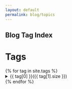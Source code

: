 ```yaml
---
layout: default
permalink: blog/topics
---
```

<!-- Global site tag (gtag.js) - Google Analytics -->
<script async src="https://www.googletagmanager.com/gtag/js?id=G-BJ4JGEM1JH"></script>
<script>
    window.dataLayer = window.dataLayer || [];
    function gtag(){dataLayer.push(arguments);}
    gtag('js', new Date());

    gtag('config', 'G-BJ4JGEM1JH');
</script>

<link rel="stylesheet" href="/assets/css/tags.css">
<section class = "hero is-info is-bold">
  <div class = "hero-body">
    <div class = "container">
      <h1 class = "title">
      Blog Tag Index
      </h1>
    </div>
  </div>
</section>
<div class="hero-body">
    <div class = "container"> 
      <h1 class = "title">Tags</h1>
      {% for tag in site.tags %}               
        <details>
        <summary>
        {{ tag[0] }}<span>({{ tag[1].size }})</span>
        </summary>                
            <p>
            {% for post in tag[1] %}
            <ul>
            <li><a href="{{ post.url }}"> {{ post.title }}</a> — {{ post.date | date_to_string }}
            </li>
            </ul>
            {% endfor %}
            </p>
        </details>
      {% endfor %}
    </div>
</div>

<script>
function openTags(id) {
  var x = document.getElementById(id);
  if (x.className.indexOf("w3-show") == -1) {
    x.className += " w3-show";
  } else { 
    x.className = x.className.replace(" w3-show", "");
  }
}
</script>
